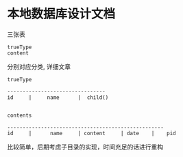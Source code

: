 本地数据库设计文档
===

三张表

```
trueType
content
```

分别对应分类, 详细文章

```
trueType

--------------------------------
id     |     name      |  child()


contents

---------------------------------------------------
id     |      name     | content     | date    |    pid
```
比较简单，后期考虑子目录的实现，时间充足的话进行重构
